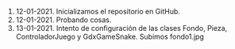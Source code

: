 1. 12-01-2021. Inicializamos el repositorio en GitHub.
2. 12-01-2021. Probando cosas.
3. 13-01-2021. Intento de configuración de las clases Fondo, Pieza, ControladorJuego y GdxGameSnake. Subimos fondo1.jpg
